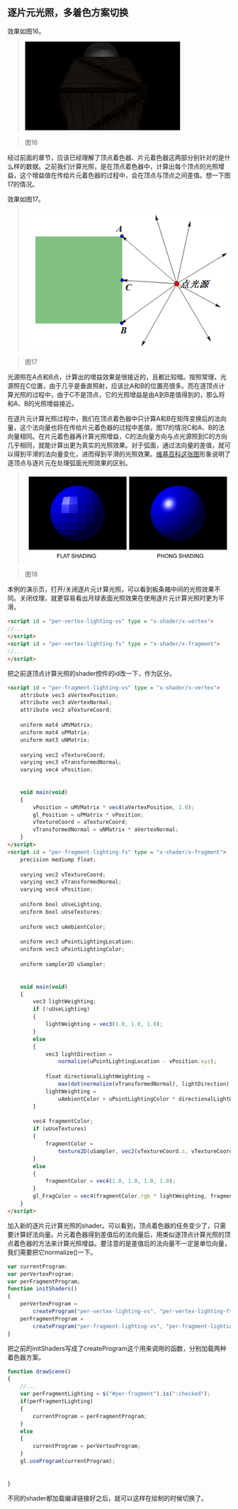 ## 逐片元光照，多着色方案切换

效果如图16。

>![图16](../image/C1_Start/1_016.gif)

>图16

经过前面的章节，应该已经理解了顶点着色器、片元着色器这两部分别针对的是什么样的数据。之前我们计算光照，是在顶点着色器中，计算出每个顶点的光照增益，这个增益值在传给片元着色器的过程中，会在顶点与顶点之间差值。想一下图17的情况。

效果如图17。

>![图17](../image/C1_Start/1_017.png)

>图17

光源照在A点和B点，计算出的增益效果是很接近的，且都比较暗。按照常理，光源照在C位置，由于几乎是垂直照射，应该比A和B的位置亮很多。而在逐顶点计算光照的过程中，由于C不是顶点，它的光照增益是由A到B差值得到的，那么将和A、B的光照增益接近。

在逐片元计算光照过程中，我们在顶点着色器中只计算A和B在矩阵变换后的法向量，这个法向量也将在传给片元着色器的过程中差值，图17的情况C和A、B的法向量相同。在片元着色器再计算光照增益，C的法向量方向与点光源照到C的方向几乎相同，就能计算出更为真实的光照效果。对于弧面，通过法向量的差值，就可以得到平滑的法向量变化，进而得到平滑的光照效果。[维基百科这张图](http://en.wikipedia.org/wiki/File:Phong-shading-sample.jpg)形象说明了逐顶点与逐片元在处理弧面光照效果的区别。

>![图18](../image/C1_Start/1_018.jpg)

>图18

本例的演示页，打开/关闭逐片元计算光照，可以看到板条箱中间的光照效果不同。关闭纹理，就更容易看出月球表面光照效果在使用逐片元计算光照时更为平滑。
```html
<script id = "per-vertex-lighting-vs" type = "x-shader/x-vertex">
//...
</script>
<script id = "per-vertex-lighting-fs" type = "x-shader/x-fragment">
//...
</script>
```
把之前逐顶点计算光照的shader控件的id改一下，作为区分。

```html
<script id = "per-fragment-lighting-vs" type = "x-shader/x-vertex">
	attribute vec3 aVertexPosition;
	attribute vec3 aVertexNormal;
	attribute vec2 aTextureCoord;

	uniform mat4 uMVMatrix;
	uniform mat4 uPMatrix;
	uniform mat3 uNMatrix;

	varying vec2 vTextureCoord;
	varying vec3 vTransformedNormal;
	varying vec4 vPosition;


	void main(void)
	{
		vPosition = uMVMatrix * vec4(aVertexPosition, 1.0);
		gl_Position = uPMatrix * vPosition;
		vTextureCoord = aTextureCoord;
		vTransformedNormal = uNMatrix * aVertexNormal;
	}
</script>
<script id = "per-fragment-lighting-fs" type = "x-shader/x-fragment">
	precision mediump float;

	varying vec2 vTextureCoord;
	varying vec3 vTransformedNormal;
	varying vec4 vPosition;

	uniform bool uUseLighting;
	uniform bool uUseTextures;

	uniform vec3 uAmbientColor;

	uniform vec3 uPointLightingLocation;
	uniform vec3 uPointLightingColor;

	uniform sampler2D uSampler;


	void main(void)
	{
		vec3 lightWeighting;
		if (!uUseLighting)
		{
			lightWeighting = vec3(1.0, 1.0, 1.0);
		}
		else
		{
			vec3 lightDirection =
				normalize(uPointLightingLocation - vPosition.xyz);

			float directionalLightWeighting =
				max(dot(normalize(vTransformedNormal), lightDirection), 0.0);
			lightWeighting =
				uAmbientColor + uPointLightingColor * directionalLightWeighting;
		}

		vec4 fragmentColor;
		if (uUseTextures)
		{
			fragmentColor =
				texture2D(uSampler, vec2(vTextureCoord.s, vTextureCoord.t));
		}
		else
		{
			fragmentColor = vec4(1.0, 1.0, 1.0, 1.0);
		}
		gl_FragColor = vec4(fragmentColor.rgb * lightWeighting, fragmentColor.a);
	}
</script>
```
加入新的逐片元计算光照的shader。可以看到，顶点着色器的任务变少了，只需要计算好法向量。片元着色器得到差值后的法向量后，用类似逐顶点计算光照的顶点着色器的方法来计算光照增益。要注意的是差值后的法向量不一定是单位向量，我们需要把它normalize()一下。

```javascript
var currentProgram;
var perVertexProgram;
var perFragmentProgram;
function initShaders()
{
	perVertexProgram =
		createProgram("per-vertex-lighting-vs", "per-vertex-lighting-fs");
	perFragmentProgram =
		createProgram("per-fragment-lighting-vs", "per-fragment-lighting-fs");
}
```
把之前的initShaders写成了createProgram这个用来调用的函数，分别加载两种着色器方案。

```javascript
function drawScene()
{
    //...
	var perFragmentLighting = $("#per-fragment").is(":checked");
	if(perFragmentLighting)
	{
		currentProgram = perFragmentProgram;
	}
	else
	{
		currentProgram = perVertexProgram;
	}
	gl.useProgram(currentProgram);


}
```
不同的shader都加载编译链接好之后，就可以这样在绘制的时候切换了。
